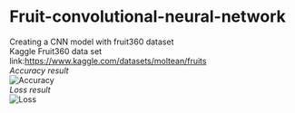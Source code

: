 # Fruit-convolutional-neural-network
 Creating a CNN model with fruit360 dataset  
 Kaggle Fruit360 data set link:https://www.kaggle.com/datasets/moltean/fruits  
 *Accuracy result*  
 ![Accuracy](https://github.com/MerveKayali/Fruit-convolutional-neural-network/assets/98707588/dfd27836-8877-49b4-895c-1da2bbefa999)  
 *Loss result*  
 ![Loss](https://github.com/MerveKayali/Fruit-convolutional-neural-network/assets/98707588/ef95d54b-fcd8-439a-a0c3-a93b5be70c93)


